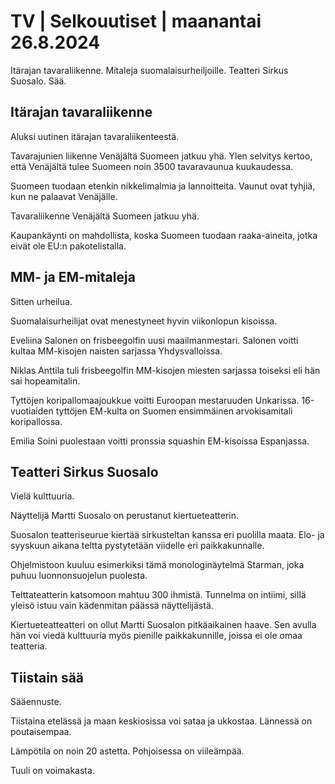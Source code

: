 # TV \| Selkouutiset \| maanantai 26.8.2024

Itärajan tavaraliikenne. Mitaleja suomalaisurheiljoille. Teatteri Sirkus Suosalo. Sää.

## Itärajan tavaraliikenne

Aluksi uutinen itärajan tavaraliikenteestä.

Tavarajunien liikenne Venäjältä Suomeen jatkuu yhä. Ylen selvitys kertoo, että Venäjältä tulee Suomeen noin 3500 tavaravaunua kuukaudessa.

Suomeen tuodaan etenkin nikkelimalmia ja lannoitteita. Vaunut ovat tyhjiä, kun ne palaavat Venäjälle.

Tavaraliikenne Venäjältä Suomeen jatkuu yhä.

Kaupankäynti on mahdollista, koska Suomeen tuodaan raaka-aineita, jotka eivät ole EU:n pakotelistalla.

## MM- ja EM-mitaleja

Sitten urheilua.

Suomalaisurheilijat ovat menestyneet hyvin viikonlopun kisoissa.

Eveliina Salonen on frisbeegolfin uusi maailmanmestari. Salonen voitti kultaa MM-kisojen naisten sarjassa Yhdysvalloissa.

Niklas Anttila tuli frisbeegolfin MM-kisojen miesten sarjassa toiseksi eli hän sai hopeamitalin.

Tyttöjen koripallomaajoukkue voitti Euroopan mestaruuden Unkarissa. 16-vuotiaiden tyttöjen EM-kulta on Suomen ensimmäinen arvokisamitali koripallossa.

Emilia Soini puolestaan voitti pronssia squashin EM-kisoissa Espanjassa.

## Teatteri Sirkus Suosalo

Vielä kulttuuria.

Näyttelijä Martti Suosalo on perustanut kiertueteatterin.

Suosalon teatteriseurue kiertää sirkusteltan kanssa eri puolilla maata. Elo- ja syyskuun aikana teltta pystytetään viidelle eri paikkakunnalle.

Ohjelmistoon kuuluu esimerkiksi tämä monologinäytelmä Starman, joka puhuu luonnonsuojelun puolesta.

Telttateatterin katsomoon mahtuu 300 ihmistä. Tunnelma on intiimi, sillä yleisö istuu vain kädenmitan päässä näyttelijästä.

Kiertueteatteatteri on ollut Martti Suosalon pitkäaikainen haave. Sen avulla hän voi viedä kulttuuria myös pienille paikkakunnille, joissa ei ole omaa teatteria.

## Tiistain sää

Sääennuste.

Tiistaina etelässä ja maan keskiosissa voi sataa ja ukkostaa. Lännessä on poutaisempaa.

Lämpötila on noin 20 astetta. Pohjoisessa on viileämpää.

Tuuli on voimakasta.

